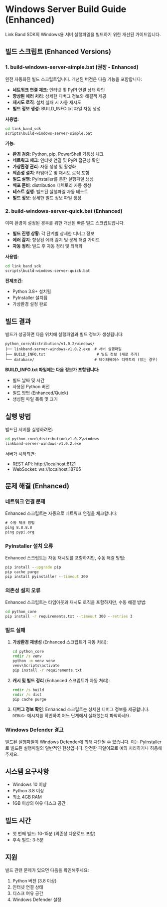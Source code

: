 # Windows Server Build Guide (Enhanced)

Link Band SDK의 Windows용 서버 실행파일을 빌드하기 위한 개선된 가이드입니다.

## 빌드 스크립트 (Enhanced Versions)

### 1. build-windows-server-simple.bat (권장 - Enhanced)
완전 자동화된 빌드 스크립트입니다. 개선된 버전은 다음 기능을 포함합니다:
- **네트워크 연결 체크**: 인터넷 및 PyPI 연결 상태 확인
- **향상된 에러 처리**: 상세한 디버그 정보와 해결책 제공
- **재시도 로직**: 설치 실패 시 자동 재시도
- **빌드 정보 생성**: BUILD_INFO.txt 파일 자동 생성

**사용법:**
```cmd
cd link_band_sdk
scripts\build-windows-server-simple.bat
```

**기능:**
- **환경 검증**: Python, pip, PowerShell 가용성 체크
- **네트워크 체크**: 인터넷 연결 및 PyPI 접근성 확인
- **가상환경 관리**: 자동 생성 및 활성화
- **의존성 설치**: 타임아웃 및 재시도 로직 포함
- **빌드 실행**: PyInstaller를 통한 실행파일 생성
- **배포 준비**: distribution 디렉토리 자동 생성
- **테스트 실행**: 빌드된 실행파일 자동 테스트
- **빌드 정보**: 상세한 빌드 정보 파일 생성

### 2. build-windows-server-quick.bat (Enhanced)
이미 환경이 설정된 경우를 위한 개선된 빠른 빌드 스크립트입니다.
- **빌드 진행 상황**: 각 단계별 상세한 디버그 정보
- **에러 감지**: 향상된 에러 감지 및 문제 해결 가이드
- **자동 정리**: 빌드 후 자동 정리 및 최적화

**사용법:**
```cmd
cd link_band_sdk
scripts\build-windows-server-quick.bat
```

**전제조건:**
- Python 3.8+ 설치됨
- PyInstaller 설치됨
- 가상환경 설정 완료

## 빌드 결과

빌드가 성공하면 다음 위치에 실행파일과 빌드 정보가 생성됩니다:
```
python_core/distribution/v1.0.2/windows/
├── linkband-server-windows-v1.0.2.exe  # 서버 실행파일
├── BUILD_INFO.txt                       # 빌드 정보 (새로 추가)
└── database/                           # 데이터베이스 디렉토리 (있는 경우)
```

**BUILD_INFO.txt 파일에는 다음 정보가 포함됩니다:**
- 빌드 날짜 및 시간
- 사용된 Python 버전
- 빌드 방법 (Enhanced/Quick)
- 생성된 파일 목록 및 크기

## 실행 방법

빌드된 서버를 실행하려면:
```cmd
cd python_core\distribution\v1.0.2\windows
linkband-server-windows-v1.0.2.exe
```

서버가 시작되면:
- REST API: http://localhost:8121
- WebSocket: ws://localhost:18765

## 문제 해결 (Enhanced)

### 네트워크 연결 문제
Enhanced 스크립트는 자동으로 네트워크 연결을 체크합니다:
```cmd
# 수동 체크 방법
ping 8.8.8.8
ping pypi.org
```

### PyInstaller 설치 오류
Enhanced 스크립트는 자동 재시도를 포함하지만, 수동 해결 방법:
```cmd
pip install --upgrade pip
pip cache purge
pip install pyinstaller --timeout 300
```

### 의존성 설치 오류
Enhanced 스크립트는 타임아웃과 재시도 로직을 포함하지만, 수동 해결 방법:
```cmd
cd python_core
pip install -r requirements.txt --timeout 300 --retries 3
```

### 빌드 실패
1. **가상환경 재생성** (Enhanced 스크립트가 자동 처리):
   ```cmd
   cd python_core
   rmdir /s venv
   python -m venv venv
   venv\Scripts\activate
   pip install -r requirements.txt
   ```

2. **캐시 및 빌드 정리** (Enhanced 스크립트가 자동 처리):
   ```cmd
   rmdir /s build
   rmdir /s dist
   pip cache purge
   ```

3. **디버그 정보 확인**:
   Enhanced 스크립트는 상세한 디버그 정보를 제공합니다. `DEBUG:` 메시지를 확인하여 어느 단계에서 실패했는지 파악하세요.

### Windows Defender 경고
빌드된 실행파일이 Windows Defender에 의해 차단될 수 있습니다. 이는 PyInstaller로 빌드된 실행파일의 일반적인 현상입니다. 안전한 파일이므로 예외 처리하거나 허용해주세요.

## 시스템 요구사항

- Windows 10 이상
- Python 3.8 이상
- 최소 4GB RAM
- 1GB 이상의 여유 디스크 공간

## 빌드 시간

- 첫 번째 빌드: 10-15분 (의존성 다운로드 포함)
- 후속 빌드: 3-5분

## 지원

빌드 관련 문제가 있으면 다음을 확인해주세요:
1. Python 버전 (3.8 이상)
2. 인터넷 연결 상태
3. 디스크 여유 공간
4. Windows Defender 설정 